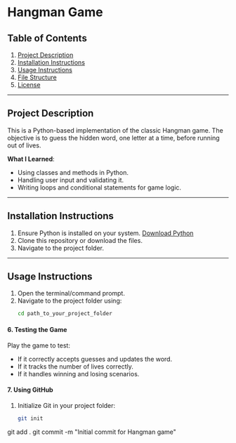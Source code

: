 # Hangman Game

## Table of Contents
1. [Project Description](#project-description)
2. [Installation Instructions](#installation-instructions)
3. [Usage Instructions](#usage-instructions)
4. [File Structure](#file-structure)
5. [License](#license)

---

## Project Description
This is a Python-based implementation of the classic Hangman game. The objective is to guess the hidden word, one letter at a time, before running out of lives.

**What I Learned**:
- Using classes and methods in Python.
- Handling user input and validating it.
- Writing loops and conditional statements for game logic.

---

## Installation Instructions
1. Ensure Python is installed on your system. [Download Python](https://www.python.org/downloads/)
2. Clone this repository or download the files.
3. Navigate to the project folder.

---

## Usage Instructions
1. Open the terminal/command prompt.
2. Navigate to the project folder using:
   ```bash
   cd path_to_your_project_folder

#### 6. **Testing the Game**
Play the game to test:
- If it correctly accepts guesses and updates the word.
- If it tracks the number of lives correctly.
- If it handles winning and losing scenarios.

#### 7. **Using GitHub**
1. Initialize Git in your project folder:
   ```bash
   git init

git add .
git commit -m "Initial commit for Hangman game"


